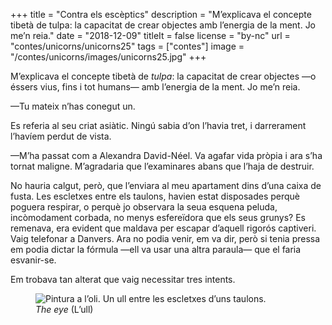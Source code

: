 +++
title = "Contra els escèptics"
description = "M’explicava el concepte tibetà de tulpa: la capacitat de crear objectes amb l’energia de la ment. Jo me’n reia."
date = "2018-12-09"
titleIt = false
license = "by-nc"
url = "contes/unicorns/unicorns25"
tags = ["contes"]
image = "/contes/unicorns/images/unicorns25.jpg"
+++

M’explicava el concepte tibetà de *tulpa*: la capacitat de crear objectes —o éssers vius, fins i tot humans— amb l’energia de la ment. Jo me’n reia.

—Tu mateix n’has conegut un.

Es referia al seu criat asiàtic. Ningú sabia d’on l’havia tret, i darrerament l’havíem perdut de vista.

—M’ha passat com a Alexandra David-Néel. Va agafar vida pròpia i ara s’ha tornat maligne. M’agradaria que l’examinares abans que l’haja de destruir.

No hauria calgut, però, que l’enviara al meu apartament dins d’una caixa de fusta. Les escletxes entre els taulons, havien estat disposades perquè poguera respirar, o perquè jo observara la seua esquena peluda, incòmodament corbada, no menys esfereïdora que els seus grunys? Es remenava, era evident que maldava per escapar d’aquell rigorós captiveri. Vaig telefonar a Danvers. Ara no podia venir, em va dir, però si tenia pressa em podia dictar la fórmula —ell va usar una altra paraula— que el faria esvanir-se.

Em trobava tan alterat que vaig necessitar tres intents.

<figure class="illustration"><img src="/contes/unicorns/images/unicorns25.jpg" alt="Pintura a l’oli. Un ull entre les escletxes d’uns taulons."><figcaption><em>The eye</em> (L’ull)</figcaption></figure>

